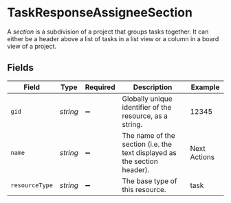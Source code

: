 # TaskResponseAssigneeSection

A *section* is a subdivision of a project that groups tasks together. It can either be a header above a list of tasks in a list view or a column in a board view of a project.


## Fields

| Field                                                                    | Type                                                                     | Required                                                                 | Description                                                              | Example                                                                  |
| ------------------------------------------------------------------------ | ------------------------------------------------------------------------ | ------------------------------------------------------------------------ | ------------------------------------------------------------------------ | ------------------------------------------------------------------------ |
| `gid`                                                                    | *string*                                                                 | :heavy_minus_sign:                                                       | Globally unique identifier of the resource, as a string.                 | 12345                                                                    |
| `name`                                                                   | *string*                                                                 | :heavy_minus_sign:                                                       | The name of the section (i.e. the text displayed as the section header). | Next Actions                                                             |
| `resourceType`                                                           | *string*                                                                 | :heavy_minus_sign:                                                       | The base type of this resource.                                          | task                                                                     |